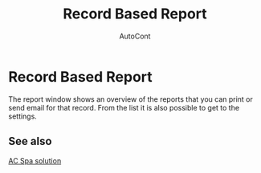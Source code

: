 ﻿---
    title: "Record Based Report"
    author: AutoCont
    ms.date: 04/30/2018
    ms.topic: article
    ms.prod: dynamics-nav-2017
    ms.contentlocale: en
    ms.lasthandoff: 04/30/2018
---

# Record Based Report

The report window shows an overview of the reports that you can print or send email for that record. From the list it is also possible to get to the settings.


## <a name="see-also"></a>See also
[AC Spa solution](ac-spa-solution.md)